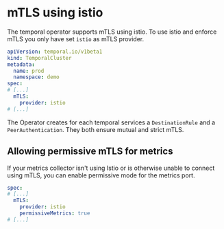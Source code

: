 # mTLS using istio

The temporal operator supports mTLS using istio.
To use istio and enforce mTLS you only have set `istio` as mTLS provider.

```yaml
apiVersion: temporal.io/v1beta1
kind: TemporalCluster
metadata:
  name: prod
  namespace: demo
spec:
# [...]
  mTLS:
    provider: istio
# [...]
```

The Operator creates for each temporal services a `DestinationRule` and a `PeerAuthentication`. They both ensure mutual and strict mTLS.

## Allowing permissive mTLS for metrics

If your metrics collector isn't using Istio or is otherwise unable to connect using mTLS, you can enable permissive mode for the metrics port.

```yaml
spec:
# [...]
  mTLS:
    provider: istio
    permissiveMetrics: true
# [...]
```
